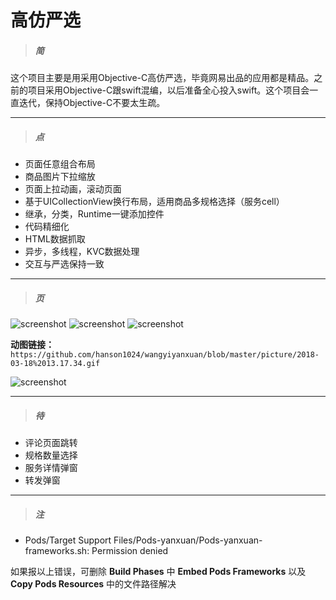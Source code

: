 # 高仿严选


>##### **简**

这个项目主要是用采用Objective-C高仿严选，毕竟网易出品的应用都是精品。之前的项目采用Objective-C跟swift混编，以后准备全心投入swift。这个项目会一直迭代，保持Objective-C不要太生疏。

-------

>##### **点**

* 页面任意组合布局
* 商品图片下拉缩放
* 页面上拉动画，滚动页面
* 基于UICollectionView换行布局，适用商品多规格选择（服务cell）
* 继承，分类，Runtime一键添加控件
* 代码精细化
* HTML数据抓取
* 异步，多线程，KVC数据处理
* 交互与严选保持一致

-------

>##### **页**

![screenshot](http://r.photo.store.qq.com/psb?/V12RuddS4X20zt/MTJIH.HE.ogrMbUvj.mBOKMBRuTYfyq2X8K7LeynTvs!/r/dAgBAAAAAAAA)  ![screenshot](http://r.photo.store.qq.com/psb?/V12RuddS4X20zt/YwrJv0fnN.Lk79Wejt9HhLt.ljL0FCOZ23VlvHkHxiU!/r/dGcBAAAAAAAA) ![screenshot](http://r.photo.store.qq.com/psb?/V12RuddS4X20zt/uuAPTFZshI8nw19rlGTrdr77CwuUWfG*ifEFz6eNloM!/r/dGgBAAAAAAAA)

**动图链接：**`https://github.com/hanson1024/wangyiyanxuan/blob/master/picture/2018-03-18%2013.17.34.gif`

![screenshot](https://github.com/hanson1024/wangyiyanxuan/blob/master/picture/2018-03-18%2013.17.34.gif) 

-------

>##### **待**

* 评论页面跳转
* 规格数量选择
* 服务详情弹窗
* 转发弹窗

-------

>##### **注** 

* Pods/Target Support Files/Pods-yanxuan/Pods-yanxuan-frameworks.sh: Permission denied

如果报以上错误，可删除 **Build Phases** 中 **Embed Pods Frameworks** 以及**Copy Pods Resources** 中的文件路径解决

